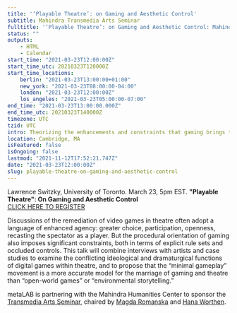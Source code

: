 ```yaml
---
title: '‘Playable Theatre’: on Gaming and Aesthetic Control'
subtitle: Mahindra Transmedia Arts Seminar
fulltitle: '‘Playable Theatre’: on Gaming and Aesthetic Control: Mahindra Transmedia Arts Seminar'
status: ""
outputs:
    - HTML
    - Calendar
start_time: "2021-03-23T12:00:00Z"
start_time_utc: 20210323T120000Z
start_time_locations:
    berlin: "2021-03-23T13:00:00+01:00"
    new_york: "2021-03-23T08:00:00-04:00"
    london: "2021-03-23T12:00:00Z"
    los_angeles: "2021-03-23T05:00:00-07:00"
end_time: "2021-03-23T13:00:00.000Z"
end_time_utc: 20210323T140000Z
timezone: UTC
tzid: UTC
intro: Theorizing the enhancements and constraints that gaming brings to theatre.
location: Cambridge, MA
isFeatured: false
isOngoing: false
lastmod: "2021-11-12T17:52:21.747Z"
date: "2021-03-23T12:00:00Z"
slug: playable-theatre-on-gaming-and-aesthetic-control
---
```

Lawrence Switzky, University of Toronto. March 23, 5pm EST.
**"Playable Theatre": On Gaming and Aesthetic Control**<br>
[CLICK HERE TO REGISTER](https://harvard.zoom.us/webinar/register/WN_WTjBRM2oRpyoxbL6MAaLgg)

Discussions of the remediation of video games in theatre often adopt a language of enhanced agency: greater choice, participation, openness, recasting the spectator as a player. But the procedural orientation of gaming also imposes significant constraints, both in terms of explicit rule sets and occluded controls. This talk will combine interviews with artists and case studies to examine the conflicting ideological and dramaturgical functions of digital games within theatre, and to propose that the “minimal gameplay” movement is a more accurate model for the marriage of gaming and theatre than “open-world games” or “environmental storytelling.”

metaLAB is partnering with the Mahindra Humanities Center to sponsor the [Transmedia Arts Seminar](https://mahindrahumanities.fas.harvard.edu/transmedia-arts), chaired by [Magda Romanska](https://mahindrahumanities.fas.harvard.edu/people/magda-romanska) and [Hana Worthen](https://mahindrahumanities.fas.harvard.edu/people/hana-worthen).